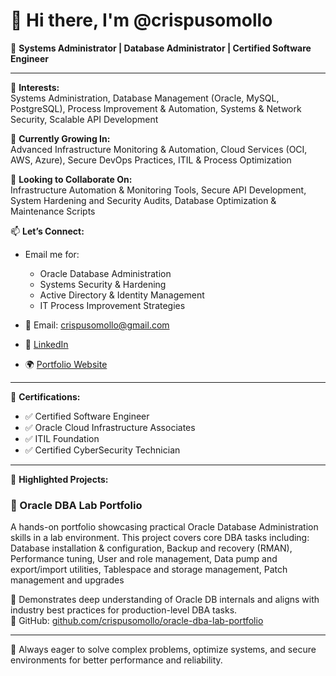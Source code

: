 # 👋 Hi there, I'm @crispusomollo

🔧 **Systems Administrator | Database Administrator | Certified Software Engineer**

---

👀 **Interests:**  
Systems Administration, Database Management (Oracle, MySQL, PostgreSQL), Process Improvement & Automation, Systems & Network Security, Scalable API Development  

🌱 **Currently Growing In:**  
Advanced Infrastructure Monitoring & Automation, Cloud Services (OCI, AWS, Azure), Secure DevOps Practices, ITIL & Process Optimization  

💼 **Looking to Collaborate On:**  
Infrastructure Automation & Monitoring Tools, Secure API Development, System Hardening and Security Audits, Database Optimization & Maintenance Scripts  

📫 **Let’s Connect:**  
- Email me for:  
  - Oracle Database Administration  
  - Systems Security & Hardening  
  - Active Directory & Identity Management  
  - IT Process Improvement Strategies  
 
- 📧 Email: crispusomollo@gmail.com  
- 🔗 [LinkedIn](https://www.linkedin.com/in/crispusomollo)
- 🌍 [Portfolio Website](https://yourportfolio.com)

---

🧾 **Certifications:**  
- ✅ Certified Software Engineer  
- ✅ Oracle Cloud Infrastructure Associates  
- ✅ ITIL Foundation  
- ✅ Certified CyberSecurity Technician

---

🌟 **Highlighted Projects:**  

### 🧪 Oracle DBA Lab Portfolio  
A hands-on portfolio showcasing practical Oracle Database Administration skills in a lab environment. This project covers core DBA tasks including: Database installation & configuration, Backup and recovery (RMAN), Performance tuning, User and role management, Data pump and export/import utilities, Tablespace and storage management, Patch management and upgrades

📌 Demonstrates deep understanding of Oracle DB internals and aligns with industry best practices for production-level DBA tasks.  
🔗 GitHub: [github.com/crispusomollo/oracle-dba-lab-portfolio](https://github.com/crispusomollo/oracle-dba-lab-portfolio)

---

🚀 Always eager to solve complex problems, optimize systems, and secure environments for better performance and reliability.

<!---
crispusomollo/crispusomollo is a ✨ special ✨ repository because its `README.md` (this file) appears on your GitHub profile.
You can click the Preview link to take a look at your changes.
--->
